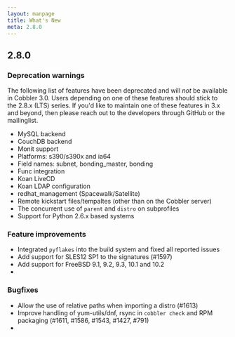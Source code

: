 ```yaml
---
layout: manpage
title: What's New
meta: 2.8.0
---
```


## 2.8.0

### Deprecation warnings

The following list of features have been deprecated and will *not* be available in Cobbler 3.0. Users depending on one of these features should stick to the 2.8.x (LTS) series. If you'd like to maintain one of these features in 3.x and beyond, then please reach out to the developers through GitHub or the mailinglist.

- MySQL backend
- CouchDB backend
- Monit support
- Platforms: s390/s390x and ia64
- Field names: subnet, bonding_master, bonding
- Func integration
- Koan LiveCD
- Koan LDAP configuration
- redhat_management (Spacewalk/Satellite)
- Remote kickstart files/tempaltes (other than on the Cobbler server)
- The concurrent use of ``parent`` and ``distro`` on subprofiles
- Support for Python 2.6.x based systems

### Feature improvements

- Integrated ``pyflakes`` into the build system and fixed all reported issues
- Add support for SLES12 SP1 to the signatures (\#1597)
- Add support for FreeBSD 9.1, 9.2, 9.3, 10.1 and 10.2
-

### Bugfixes

- Allow the use of relative paths when importing a distro (\#1613)
- Improve handling of yum-utils/dnf, rsync in `cobbler check` and RPM packaging (\#1611, \#1586, \#1543, \#1427, \#791)
-

